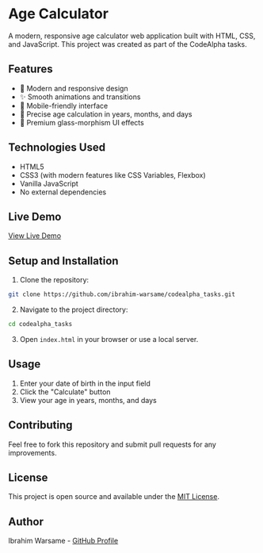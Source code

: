 # Age Calculator

A modern, responsive age calculator web application built with HTML, CSS, and JavaScript. This project was created as part of the CodeAlpha tasks.

## Features

- 🎨 Modern and responsive design
- ✨ Smooth animations and transitions
- 📱 Mobile-friendly interface
- 🎯 Precise age calculation in years, months, and days
- 💫 Premium glass-morphism UI effects

## Technologies Used

- HTML5
- CSS3 (with modern features like CSS Variables, Flexbox)
- Vanilla JavaScript
- No external dependencies

## Live Demo

[View Live Demo](https://ibrahim-warsame.github.io/codealpha_tasks/)

## Setup and Installation

1. Clone the repository:
```bash
git clone https://github.com/ibrahim-warsame/codealpha_tasks.git
```

2. Navigate to the project directory:
```bash
cd codealpha_tasks
```

3. Open `index.html` in your browser or use a local server.

## Usage

1. Enter your date of birth in the input field
2. Click the "Calculate" button
3. View your age in years, months, and days

## Contributing

Feel free to fork this repository and submit pull requests for any improvements.

## License

This project is open source and available under the [MIT License](LICENSE).

## Author

Ibrahim Warsame - [GitHub Profile](https://github.com/ibrahim-warsame) 